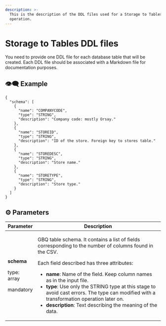 ```yaml
---
description: >-
  This is the description of the DDL files used for a Storage to Tables data
  operation.
---
```


# Storage to Tables DDL files

You need to provide one DDL file for each database table that will be created. Each DDL file should be associated with a Markdown file for documentation purposes.

## 👁️‍🗨️ Example

```
{
  "schema": [
    {
      "name": "COMPANYCODE",
      "type": "STRING",
      "description": "Company code: mostly Orsay."
    },
    {
      "name": "STOREID",
      "type": "STRING",
      "description": "ID of the store. Foreign key to stores table."
    },
    {
      "name": "STOREDESC",
      "type": "STRING",
      "description": "Store name."
    },
    {
      "name": "STORETYPE",
      "type": "STRING",
      "description": "Store type."
    }
  ]
}
```

## :gear: Parameters

| Parameter                                                        | Description                                                                                                                                                                                                                                                                                                                                                                                                                                                                                                          |
| ---------------------------------------------------------------- | -------------------------------------------------------------------------------------------------------------------------------------------------------------------------------------------------------------------------------------------------------------------------------------------------------------------------------------------------------------------------------------------------------------------------------------------------------------------------------------------------------------------- |
| <p><strong>schema</strong></p><p>type: array</p><p>mandatory</p> | <p></p><p>GBQ table schema. It contains a list of fields corresponding to the number of columns found in the CSV.</p><p>Each field described has three attributes:</p><ul><li><strong>name</strong>: Name of the field. Keep column names as in the input file.</li><li><strong>type</strong>: Use only the STRING type at this stage to avoid cast errors. The type can modified with a transformation operation later on.</li><li><strong>description</strong>: Text describing the meaning of the data.</li></ul> |
